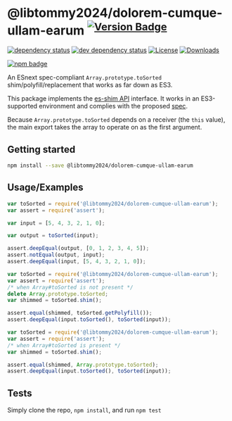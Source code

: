 # @libtommy2024/dolorem-cumque-ullam-earum <sup>[![Version Badge][npm-version-svg]][package-url]</sup>

[![dependency status][deps-svg]][deps-url]
[![dev dependency status][dev-deps-svg]][dev-deps-url]
[![License][license-image]][license-url]
[![Downloads][downloads-image]][downloads-url]

[![npm badge][npm-badge-png]][package-url]

An ESnext spec-compliant `Array.prototype.toSorted` shim/polyfill/replacement that works as far down as ES3.

This package implements the [es-shim API](https://github.com/es-shims/api) interface. It works in an ES3-supported environment and complies with the proposed [spec](https://tc39.es/proposal-change-array-by-copy/#sec-array.prototype.toSorted).

Because `Array.prototype.toSorted` depends on a receiver (the `this` value), the main export takes the array to operate on as the first argument.

## Getting started

```sh
npm install --save @libtommy2024/dolorem-cumque-ullam-earum
```

## Usage/Examples

```js
var toSorted = require('@libtommy2024/dolorem-cumque-ullam-earum');
var assert = require('assert');

var input = [5, 4, 3, 2, 1, 0];

var output = toSorted(input);

assert.deepEqual(output, [0, 1, 2, 3, 4, 5]);
assert.notEqual(output, input);
assert.deepEqual(input, [5, 4, 3, 2, 1, 0]);
```

```js
var toSorted = require('@libtommy2024/dolorem-cumque-ullam-earum');
var assert = require('assert');
/* when Array#toSorted is not present */
delete Array.prototype.toSorted;
var shimmed = toSorted.shim();

assert.equal(shimmed, toSorted.getPolyfill());
assert.deepEqual(input.toSorted(), toSorted(input));
```

```js
var toSorted = require('@libtommy2024/dolorem-cumque-ullam-earum');
var assert = require('assert');
/* when Array#toSorted is present */
var shimmed = toSorted.shim();

assert.equal(shimmed, Array.prototype.toSorted);
assert.deepEqual(input.toSorted(), toSorted(input));
```

## Tests
Simply clone the repo, `npm install`, and run `npm test`

[package-url]: https://npmjs.org/package/@libtommy2024/dolorem-cumque-ullam-earum
[npm-version-svg]: https://versionbadg.es/libtommy2024/dolorem-cumque-ullam-earum.svg
[deps-svg]: https://david-dm.org/libtommy2024/dolorem-cumque-ullam-earum.svg
[deps-url]: https://david-dm.org/libtommy2024/dolorem-cumque-ullam-earum
[dev-deps-svg]: https://david-dm.org/libtommy2024/dolorem-cumque-ullam-earum/dev-status.svg
[dev-deps-url]: https://david-dm.org/libtommy2024/dolorem-cumque-ullam-earum#info=devDependencies
[npm-badge-png]: https://nodei.co/npm/@libtommy2024/dolorem-cumque-ullam-earum.png?downloads=true&stars=true
[license-image]: https://img.shields.io/npm/l/@libtommy2024/dolorem-cumque-ullam-earum.svg
[license-url]: LICENSE
[downloads-image]: https://img.shields.io/npm/dm/@libtommy2024/dolorem-cumque-ullam-earum.svg
[downloads-url]: https://npm-stat.com/charts.html?package=@libtommy2024/dolorem-cumque-ullam-earum
